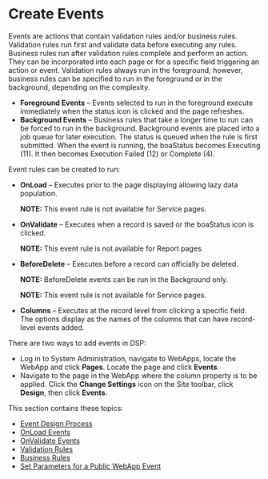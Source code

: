 # Create Events

Events are actions that contain validation rules and/or business rules.
Validation rules run first and validate data before executing any rules.
Business rules run after validation rules complete and perform an
action. They can be incorporated into each page or for a specific field
triggering an action or event. Validation rules always run in the
foreground; however, business rules can be specified to run in the
foreground or in the background, depending on the complexity.

  - **Foreground Events** – Events selected to run in the foreground
    execute immediately when the status icon is clicked and the page
    refreshes.
  - **Background Events** – Business rules that take a longer time to
    run can be forced to run in the background. Background events are
    placed into a job queue for later execution. The status is queued
    when the rule is first submitted. When the event is running, the
    boaStatus becomes Executing (11). It then becomes Execution Failed
    (12) or Complete (4).

Event rules can be created to run:

  - **OnLoad** – Executes prior to the page displaying allowing lazy
    data population.
    
    **NOTE:** This event rule is not available for Service pages.

  - **OnValidate** – Executes when a record is saved or the boaStatus
    icon is clicked.
    
    **NOTE:** This event rule is not available for Report pages.

  - **BeforeDelete** – Executes before a record can officially be
    deleted.
    
    **NOTE:** BeforeDelete events can be run in the Background only.
    
    **NOTE:** This event rule is not available for Service pages.

  - **Columns** – Executes at the record level from clicking a specific
    field. The options display as the names of the columns that can have
    record-level events added.

There are two ways to add events in DSP:

  - Log in to System Administration, navigate to WebApps, locate the
    WebApp and click **Pages**. Locate the page and click **Events**.
  - Navigate to the page in the WebApp where the column property is to
    be applied. Click the **Change Settings** icon on the Site toolbar,
    click **Design**, then click **Events**.

This section contains these topics:

  - [Event Design Process](Event_Design_Process.htm)
  - [OnLoad Events](OnLoad_Events.htm)
  - [OnValidate Events](OnValidate_Events.htm)
  - [Validation Rules](ValidationRules.htm)
  - [Business Rules](Business_Rules.htm)
  - [Set Parameters for a Public WebApp Event](Set_Param_Public.htm)
